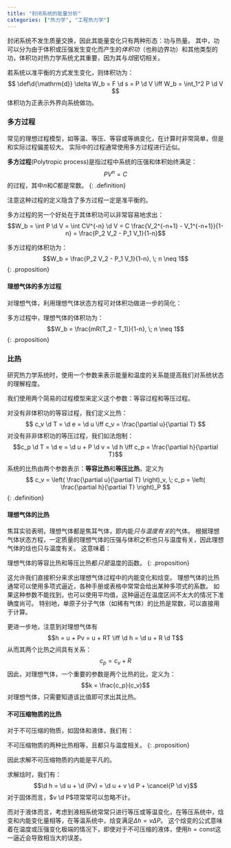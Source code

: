 ```yaml
---
title: "封闭系统的能量分析"
categories: ["热力学", "工程热力学"]
---
```


封闭系统不发生质量交换，因此其能量变化只有两种形态：功与热量。
其中，功可以分为由于体积或压强发生变化而产生的*体积功*（也称边界功）和其他类型的功，体积功对热力学系统尤其重要，因为其与*焓*密切相关。

若系统以准平衡的方式发生变化，则体积功为：
$$
\def\d{\mathrm{d}}
\delta W_b = F \d s = P \d V
\iff
W_b = \int_1^2 P \d V
$$
体积功为正表示外界向系统做功。

### 多方过程

常见的理想过程模型，如等温、等压、等容或等熵变化，在计算时非常简单，但是和实际过程偏差较大。
实际中的过程通常使用多方过程进行近似。

**多方过程**(Polytropic process)是指过程中系统的压强和体积始终满足：
$$PV^n = C$$
的过程，其中$n$和$C$都是常数。
{: .definition}

注意这种过程的定义隐含了多方过程一定是准平衡的。

多方过程的另一个好处在于其体积功可以非常容易地求出：
$$W_b = \int P \d V = \int CV^{-n} \d V = C \frac{V_2^{-n+1} - V_1^{-n+1}}{1-n} = \frac{P_2 V_2 - P_1 V_1}{1-n}$$

多方过程的体积功为：
$$W_b = \frac{P_2 V_2 - P_1 V_1}{1-n}, \; n \neq 1$$
{: .proposition}

#### 理想气体的多方过程

对理想气体，利用理想气体状态方程可对体积功做进一步的简化：

多方过程中，理想气体的体积功为：
$$W_b = \frac{mR(T_2 - T_1)}{1-n}, \; n \neq 1$$
{: .proposition}

### 比热

研究热力学系统时，使用一个参数来表示能量和温度的关系能提高我们对系统状态的理解程度。

我们使用两个简易的过程模型来定义这个参数：等容过程和等压过程。

对没有非体积功的等容过程，我们定义比热：
$$
c_v \d T = \d e = \d u \iff c_v = \frac{\partial u}{\partial T}
$$
对没有非非体积功的等压过程，我们如法炮制：
$$c_p \d T = \d e = \d u + P \d v = \d h \iff c_p = \frac{\partial h}{\partial T}$$

系统的比热由两个参数表示：**等容比热**和**等压比热**，定义为
$$
c_v = \left( \frac{\partial u}{\partial T} \right)_v, \;
c_p = \left( \frac{\partial h}{\partial T} \right)_P
$$
{: .definition}

#### 理想气体的比热

焦耳实验表明，理想气体都是焦耳气体，即内能*只与温度有关*的气体。
根据理想气体状态方程，一定质量的理想气体的压强与体积之积也只与温度有关，因此理想气体的焓也只与温度有关。
这意味着：

理想气体的等容比热和等压比热都*只是*温度的函数。
{: .proposition}

这允许我们直接积分来求出理想气体过程中的内能变化和焓变。
理想气体的比热通常可以使用多项式逼近，各种手册或表格中常常会给出某种多项式的系数。
如果这种参数不能找到，也可以使用平均值，这种逼近在温度区间不太大的情况下准确度尚可。
特别地，单原子分子气体（如稀有气体）的比热是常数，可以直接用于计算。

更进一步地，注意到对理想气体有
$$h = u + Pv = u + RT \iff \d h = \d u + R \d T$$
从而其两个比热之间具有关系：
$$c_p = c_v + R$$
因此，对理想气体，一个重要的参数是两个比热的比，定义为：
$$k = \frac{c_p}{c_v}$$
对理想气体，只需要知道该比值即可求出其比热。

#### 不可压缩物质的比热

对于不可压缩的物质，如固体和液体，我们有：

不可压缩物质的两种比热相等，且都只与温度相关。
{: .proposition}

因此求解不可压缩物质的内能是平凡的。

求解焓时，我们有：
$$\d h = \d u + \d (Pv) = \d u + v \d P + \cancel{P \d v}$$
对于固体而言，$v \d P$项常常可以忽略不计。

而对于液体而言，考虑到液相系统常常只进行等压或等温变化，在等压系统中，焓变和内能变化量相等，在等温系统中，焓变满足$\Delta h = v \Delta P$。
这个焓变的公式意味着在温度或压强变化极端的情况下，即使对于不可压缩的液体，使用$h = \text{const}$这一逼近会导致相当大的误差。
